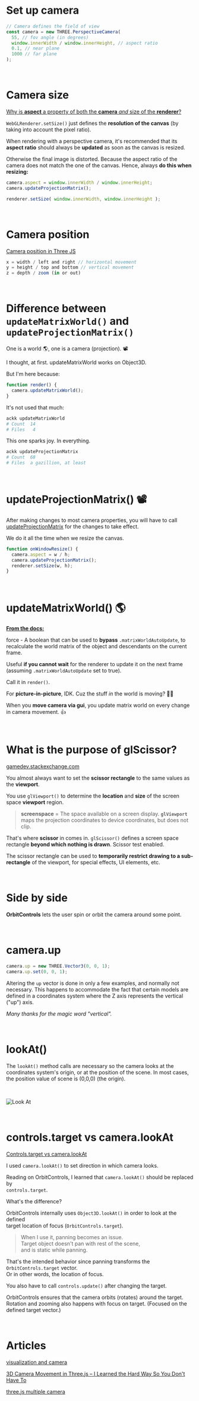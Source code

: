 # Set up camera

```js
// Camera defines the field of view
const camera = new THREE.PerspectiveCamera(
  55, // fov angle (in degrees)
  window.innerWidth / window.innerHeight, // aspect ratio
  0.1, // near plane
  1000 // far plane
);
```

<br>

# Camera size

[Why is **aspect** a property of both the **camera** *and* size of the **renderer**?](https://discourse.threejs.org/t/why-is-aspect-a-property-of-the-camera-and-size-of-the-renderer/13870)

`WebGLRenderer.setSize()` just defines the **resolution of the canvas** (by taking into account the pixel ratio).

When rendering with a perspective camera, it's recommended that its **aspect ratio** should always be **updated** as soon as the canvas is resized.

Otherwise the final image is distorted. Because the aspect ratio of the camera does not match the one of the canvas. Hence, always **do this when resizing:**

```js
camera.aspect = window.innerWidth / window.innerHeight;
camera.updateProjectionMatrix();

renderer.setSize( window.innerWidth, window.innerHeight );
```

<br>

# Camera position

[Camera position in Three JS](https://youtu.be/lSkC-EeStyQ)

```js
x = width / left and right // horizontal movement
y = height / top and bottom // vertical movement
z = depth / zoom (in or out)
```

<br>

# Difference between `updateMatrixWorld()` and `updateProjectionMatrix()`

One is a world 🌎, one is a camera (projection). 📽️

I thought, at first.  updateMatrixWorld works on Object3D.

But I'm here because: 

```js
function render() {
  camera.updateMatrixWorld();
}
```

It's not used that much:

```bash
ackk updateMatrixWorld
# Count  14
# Files   4
```

This one sparks joy. In everything.

```bash
ackk updateProjectionMatrix
# Count  68
# Files  a gazillion, at least
```

<br>

# updateProjectionMatrix() 📽️

After making changes to most camera properties, you will have to call [updateProjectionMatrix](http://127.0.0.1:5501/docs/#api/en/cameras/PerspectiveCamera.updateProjectionMatrix) for the changes to take effect.

We do it all the time when we resize the canvas.

```js
function onWindowResize() {
  camera.aspect = w / h;
  camera.updateProjectionMatrix();
  renderer.setSize(w, h);
}
```

<br>

# updateMatrixWorld() 🌎

**[From the docs:](https://threejs.org/docs/#api/en/core/Object3D)**

force - A boolean that can be used to **bypass** `.matrixWorldAutoUpdate`, to recalculate the world matrix of the object and descendants on the current frame.

Useful **if you cannot wait** for the renderer to update it on the next frame (assuming `.matrixWorldAutoUpdate` set to true).

Call it in `render()`.

For **picture-in-picture**, IDK. Cuz the stuff *in* the world is moving? 🤷‍♀️

When you **move camera via gui**, you update matrix world on every change in camera movement. 👍

<br>

# What is the purpose of glScissor?

[gamedev.stackexchange.com](https://gamedev.stackexchange.com/questions/40704/what-is-the-purpose-of-glscissor)

You almost always want to set the **scissor rectangle** to the same values as the **viewport**.

You use `glViewport()` to determine the **location** and **size** of the screen space **viewport** region.

> **screenspace** = The space available on a screen display.
> **`glViewport`** maps the projection coordinates to device coordinates, but does not clip.

That's where **scissor** in comes in. `glScissor()` defines a screen space rectangle **beyond which nothing is drawn**. Scissor test enabled.

The scissor rectangle can be used to **temporarily restrict drawing to a sub-rectangle** of the viewport, for special effects, UI elements, etc.

<br>

# Side by side

**OrbitControls** lets the user spin or orbit the camera around some point.

<br>

# camera.up

```js
camera.up = new THREE.Vector3(0, 0, 1);
camera.up.set(0, 0, 1);
```

Altering the `up` vector is done in only a few examples, and normally not necessary. This happens to accommodate the fact that certain models are defined in a coordinates system where the Z axis represents the vertical ("up") axis.

*Many thanks for the magic word "vertical".*

<br>

# lookAt()

The `lookAt()` method calls are necessary so the camera looks at the coordinates system's origin, or at the position of the scene. In most cases, the position value of scene is (0,0,0) (the origin).

<br><!-- http://tanrobby.github.io/note/opengl/gluLookAt.jpg -->

![Look At](../img/gluLookAt.jpg)

<br>

# controls.target vs camera.lookAt

[Controls.target vs camera.lookAt](https://discourse.threejs.org/t/controls-target-vs-camera-lookat/5086/6)

I used `camera.lookAt()` to set direction in which camera looks.

Reading on OrbitControls, I learned that `camera.lookAt()` should be replaced by<br>
`controls.target`.

What's the difference?

OrbitControls internally uses `Object3D.lookAt()` in order to look at the defined<br>
target location of focus (`OrbitControls.target`).

> When I use it, panning becomes an issue.<br>
> Target object doesn't pan with rest of the scene,<br>
> and is static while panning.<br>

That's the intended behavior since panning transforms the `OrbitControls.target` vector.<br>
Or in other words, the location of focus.

You also have to call `controls.update()` after changing the target.

OrbitControls ensures that the camera orbits (rotates) around the target.<br>
Rotation and zooming also happens with focus on target. (Focused on the defined target vector.)

<br>

# Articles

[visualization and camera](https://observablehq.com/@grantcuster/understanding-scale-and-the-three-js-perspective-camera)

[3D Camera Movement in Three.js – I Learned the Hard Way So You Don't Have To](https://blogs.perficient.com/2020/05/21/3d-camera-movement-in-three-js-i-learned-the-hard-way-so-you-dont-have-to/)


[three.js multiple camera](https://www.google.com/search?q=three.js+multiple+camera&oq=three.js+multiple+camera&aqs=chrome..69i57j0i22i30l2.2131j0j7&sourceid=chrome&ie=UTF-8)
